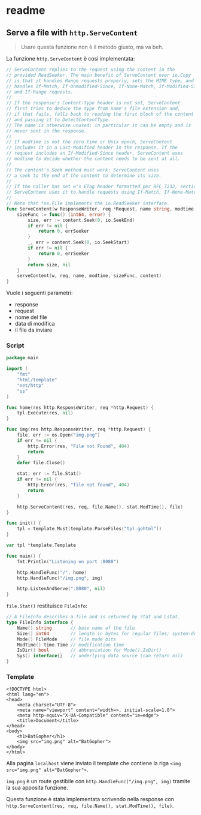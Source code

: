 # readme

## Serve a file with `http.ServeContent`

> Usare questa funzione non è il metodo giusto, ma va beh.

La funzione `http.ServeContent` è così implementata:

```Go
// ServeContent replies to the request using the content in the
// provided ReadSeeker. The main benefit of ServeContent over io.Copy
// is that it handles Range requests properly, sets the MIME type, and
// handles If-Match, If-Unmodified-Since, If-None-Match, If-Modified-Since,
// and If-Range requests.
//
// If the response's Content-Type header is not set, ServeContent
// first tries to deduce the type from name's file extension and,
// if that fails, falls back to reading the first block of the content
// and passing it to DetectContentType.
// The name is otherwise unused; in particular it can be empty and is
// never sent in the response.
//
// If modtime is not the zero time or Unix epoch, ServeContent
// includes it in a Last-Modified header in the response. If the
// request includes an If-Modified-Since header, ServeContent uses
// modtime to decide whether the content needs to be sent at all.
//
// The content's Seek method must work: ServeContent uses
// a seek to the end of the content to determine its size.
//
// If the caller has set w's ETag header formatted per RFC 7232, section 2.3,
// ServeContent uses it to handle requests using If-Match, If-None-Match, or If-Range.
//
// Note that *os.File implements the io.ReadSeeker interface.
func ServeContent(w ResponseWriter, req *Request, name string, modtime time.Time, content io.ReadSeeker) {
	sizeFunc := func() (int64, error) {
		size, err := content.Seek(0, io.SeekEnd)
		if err != nil {
			return 0, errSeeker
		}
		_, err = content.Seek(0, io.SeekStart)
		if err != nil {
			return 0, errSeeker
		}
		return size, nil
	}
	serveContent(w, req, name, modtime, sizeFunc, content)
}
```

Vuole i seguenti parametri:

- response
- request
- nome del file
- data di modifica
- il file da inviare

### Script

```Go
package main

import (
	"fmt"
	"html/template"
	"net/http"
	"os"
)

func home(res http.ResponseWriter, req *http.Request) {
	tpl.Execute(res, nil)
}

func img(res http.ResponseWriter, req *http.Request) {
	file, err := os.Open("img.png")
	if err != nil {
		http.Error(res, "File not Found", 404)
		return
	}
	defer file.Close()

	stat, err := file.Stat()
	if err != nil {
		http.Error(res, "file not found", 404)
		return
	}

	http.ServeContent(res, req, file.Name(), stat.ModTime(), file)
}

func init() {
	tpl = template.Must(template.ParseFiles("tpl.gohtml"))
}

var tpl *template.Template

func main() {
	fmt.Println("Listening on port :8080")

	http.HandleFunc("/", home)
	http.HandleFunc("/img.png", img)

	http.ListenAndServe(":8080", nil)
}

```
`file.Stat()` restituisce `FileInfo`:

```Go
// A FileInfo describes a file and is returned by Stat and Lstat.
type FileInfo interface {
	Name() string       // base name of the file
	Size() int64        // length in bytes for regular files; system-dependent for others
	Mode() FileMode     // file mode bits
	ModTime() time.Time // modification time
	IsDir() bool        // abbreviation for Mode().IsDir()
	Sys() interface{}   // underlying data source (can return nil)
}
```

### Template

```Gohtml
<!DOCTYPE html>
<html lang="en">
<head>
    <meta charset="UTF-8">
    <meta name="viewport" content="width=>, initial-scale=1.0">
    <meta http-equiv="X-UA-Compatible" content="ie=edge">
    <title>Document</title>
</head>
<body>
    <h1>BatGopher</h1>
    <img src="img.png" alt="BatGopher">
</body>
</html>
```

Alla pagina `localhost` viene inviato il template che contiene la riga `<img src="img.png" alt="BatGopher">`.

`img.png` è un route gestibile con `http.HandleFunc("/img.png", img)` tramite la sua apposita funzione.

Questa funzione è stata implementata scrivendo nella response con `http.ServeContent(res, req, file.Name(), stat.ModTime(), file)`.
